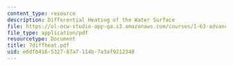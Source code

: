 ```yaml
---
content_type: resource
description: Differential Heating of the Water Surface
file: https://ol-ocw-studio-app-qa.s3.amazonaws.com/courses/1-63-advanced-fluid-dynamics-of-the-environment-fall-2002/e6dfb416532787a7114b7a3af9212348_7diffheat.pdf
file_type: application/pdf
resourcetype: Document
title: 7diffheat.pdf
uid: e6dfb416-5327-87a7-114b-7a3af9212348
---
```

